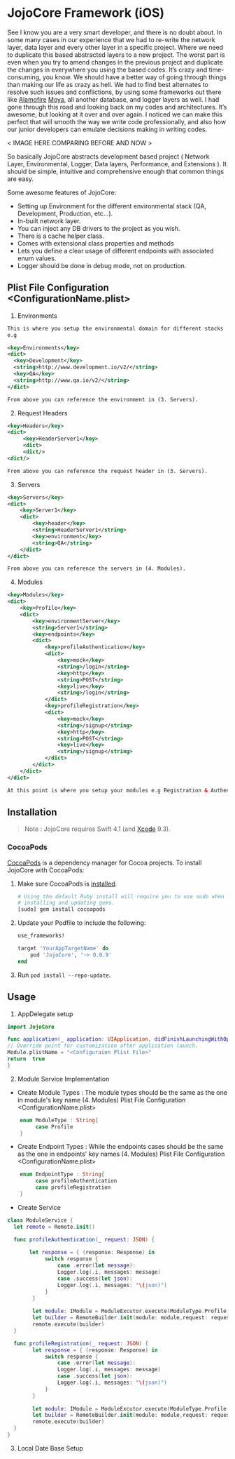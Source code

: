 
 # JojoCore Framework (iOS)

See I know you are a very smart developer, and there is no doubt about. In some many cases in our experience that we had to re-write the network layer, data layer and every other layer in a specific project. Where we need to duplicate this based abstracted layers to a new project. The worst part is even when you try to amend changes in the previous project and duplicate the changes in everywhere you using the based codes. It’s crazy and time-consuming, you know. We should have a better way of going through things than making our life as crazy as hell. We had to find best alternates to resolve such issues and conflictions, by using some frameworks out there like [Alamofire](https://github.com/Alamofire/Alamofire) [Moya](https://moya.github.io/), all another database, and logger layers as well. I had gone through this road and looking back on my codes and architectures. It’s awesome, but looking at it over and over again. I noticed we can make this perfect that will smooth the way we write code professionally, and also how our junior developers can emulate decisions making in writing codes.  
  
< IMAGE HERE COMPARING BEFORE AND NOW >

So basically JojoCore abstracts development based project ( Network Layer, Environmental, Logger, Data layers, Performance, and Extensions ). It should be simple, intuitive and comprehensive enough that common things are easy.

Some awesome features of JojoCore:  
- Setting up Environment for the different environmental stack (QA, Development,  Production, etc...).  
- In-built network layer.  
- You can inject any DB drivers to the project as you wish.  
- There is a cache helper class.  
- Comes with extensional class properties and methods  
- Lets you define a clear usage of different endpoints with associated enum values.  
- Logger should be done in debug mode, not on production.

## Plist File Configuration <ConfigurationName.plist>

1. Environments 
```xml
This is where you setup the environmental domain for different stacks
e.g

<key>Environments</key>
<dict>
  <key>Development</key>
  <string>http://www.development.io/v2/</string>
  <key>QA</key>
  <string>http://www.qa.io/v2/</string>
</dict>

From above you can reference the environment in (3. Servers).
```
2.  Request Headers
```xml
<key>Headers</key>
<dict>
	 <key>HeaderServer1</key>
	 <dict>
	 <dict/>
<dict/>

From above you can reference the request header in (3. Servers).
```
3.  Servers
```xml
<key>Servers</key>
<dict>
	<key>Server1</key>
	<dict>
		<key>header</key>
		<string>HeaderServer1</string>
		<key>environment</key>
		<string>QA</string>
	</dict>
</dict>

From above you can reference the servers in (4. Modules).
```
4.  Modules
```xml
<key>Modules</key>
<dict>
	<key>Profile</key>
	<dict>
		<key>environmentServer</key>
		<string>Server1</string>
		<key>endpoints</key>
		<dict>
			<key>profileAuthentication</key>
			<dict>
				<key>mock</key>
				<string>/login</string>
				<key>http</key>
				<string>POST</string>
				<key>live</key>
				<string>/login</string>
			</dict>
			<key>profileRegistration</key>
			<dict>
				<key>mock</key>
				<string>/signup</string>
				<key>http</key>
				<string>POST</string>
				<key>live</key>
				<string>/signup</string>
			</dict>
		</dict>
	</dict>
</dict>

At this point is where you setup your modules e.g Registration & Authentication (Profile Module), etc..
```

## Installation

> Note : JojoCore  requires Swift 4.1 (and [Xcode][Swift] 9.3).

### CocoaPods

[CocoaPods][] is a dependency manager for Cocoa projects. To install
JojoCore with CocoaPods:

 1. Make sure CocoaPods is [installed][CocoaPods Installation].

    ```sh
    # Using the default Ruby install will require you to use sudo when
    # installing and updating gems.
    [sudo] gem install cocoapods
    ```

 2. Update your Podfile to include the following:

    ```ruby
    use_frameworks!

    target 'YourAppTargetName' do
        pod 'JojoCore', '~> 0.0.9'
    end
    ```

 3. Run `pod install --repo-update`.

## Usage

1.  AppDelegate setup
```swift
import JojoCore

func application(_ application: UIApplication, didFinishLaunchingWithOptions launchOptions: [UIApplication.LaunchOptionsKey: Any]?) -> Bool {
// Override point for customization after application launch.
Module.plistName = "<Configuraion Plist File>"
return  true
}
```

2. Module Service Implementation
- Create Module Types :
The module types should be the same as the one in module's key name (4. Modules) Plist File Configuration <ConfigurationName.plist>
```swift
	enum ModuleType : String{
	     case Profile
	}
```
   - Create Endpoint Types : 
   While the endpoints cases should be the same as the one in endpoints' key names  (4. Modules) Plist File Configuration <ConfigurationName.plist>
```swift
	enum EndpointType : String{
	     case profileAuthentication
	     case profileRegistration
	}
```
- Create Service
```swift
class ModuleService {
  let remote = Remote.init()

  func profileAuthentication(_ request: JSON) {
    
       let response = { (response: Response) in
			switch response {
				case .error(let message):
				Logger.log(.i, messages: message)
				case .success(let json):
				Logger.log(.i, messages: "\(json)")
			}
		}
		
        let module: IModule = ModuleExcutor.execute(ModuleType.Profile.rawValue, endPoint: EndpointType.profileAuthentication.rawValue)!
        let builder = RemoteBuilder.init(module: module,request: request, response: response)
        remote.execute(builder)
  }

  func profileRegistration(_ request: JSON) {
        let response = { (response: Response) in
			switch response {
				case .error(let message):
				Logger.log(.i, messages: message)
				case .success(let json):
				Logger.log(.i, messages: "\(json)")
			}
		}
		
        let module: IModule = ModuleExcutor.execute(ModuleType.Profile.rawValue, endPoint: EndpointType.profileRegistration.rawValue)!
        let builder = RemoteBuilder.init(module: module,request: request, response: response)
        remote.execute(builder)
  }
}
```

3. Local Date Base Setup
   



[CocoaPods]: https://cocoapods.org
[CocoaPods Installation]: https://guides.cocoapods.org/using/getting-started.html#getting-started
[Swift]: https://swift.org/
